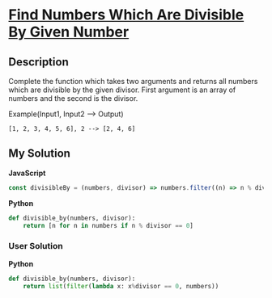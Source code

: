 # [Find Numbers Which Are Divisible By Given Number](https://www.codewars.com/kata/55edaba99da3a9c84000003b)

## Description

Complete the function which takes two arguments and returns all numbers which are divisible by the given divisor. First argument is an array of numbers and the second is the divisor.

Example(Input1, Input2 --> Output)

```
[1, 2, 3, 4, 5, 6], 2 --> [2, 4, 6]
```

## My Solution

**JavaScript**

```js
const divisibleBy = (numbers, divisor) => numbers.filter((n) => n % divisor === 0);
```

**Python**

```py
def divisible_by(numbers, divisor):
    return [n for n in numbers if n % divisor == 0]
```

### User Solution

**Python**

```py
def divisible_by(numbers, divisor):
    return list(filter(lambda x: x%divisor == 0, numbers))
```
